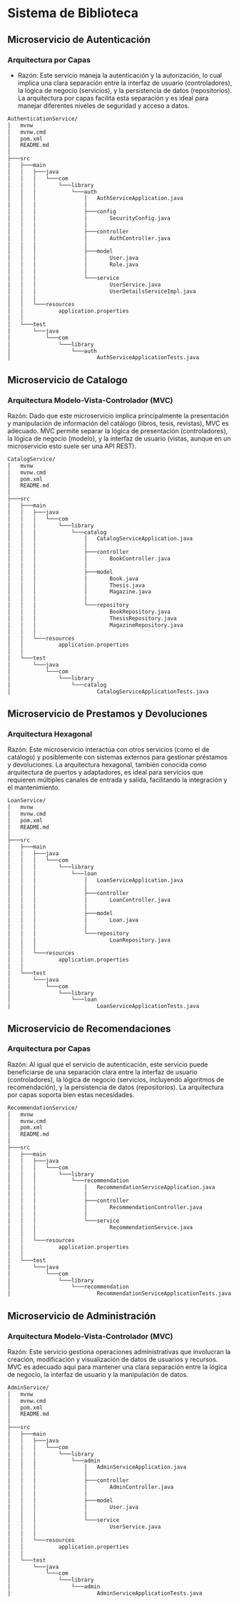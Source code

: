 # Sistema de Biblioteca
## Microservicio de Autenticación
### Arquitectura por Capas
- Razón: Este servicio maneja la autenticación y la autorización, lo cual implica una clara separación entre la interfaz de usuario (controladores), la lógica de negocio (servicios), y la persistencia de datos (repositorios). La arquitectura por capas facilita esta separación y es ideal para manejar diferentes niveles de seguridad y acceso a datos.
```bash
AuthenticationService/
│   mvnw
│   mvnw.cmd
│   pom.xml
│   README.md
│
├───src
│   ├───main
│   │   ├───java
│   │   │   └───com
│   │   │       └───library
│   │   │           └───auth
│   │   │               │   AuthServiceApplication.java
│   │   │               │
│   │   │               ├───config
│   │   │               │       SecurityConfig.java
│   │   │               │
│   │   │               ├───controller
│   │   │               │       AuthController.java
│   │   │               │
│   │   │               ├───model
│   │   │               │       User.java
│   │   │               │       Role.java
│   │   │               │
│   │   │               └───service
│   │   │                       UserService.java
│   │   │                       UserDetailsServiceImpl.java
│   │   │
│   │   └───resources
│   │           application.properties
│   │
│   └───test
│       └───java
│           └───com
│               └───library
│                   └───auth
│                           AuthServiceApplicationTests.java
```

## Microservicio de Catalogo
### Arquitectura Modelo-Vista-Controlador (MVC)
Razón: Dado que este microservicio implica principalmente la presentación y manipulación de información del catálogo (libros, tesis, revistas), MVC es adecuado. MVC permite separar la lógica de presentación (controladores), la lógica de negocio (modelo), y la interfaz de usuario (vistas, aunque en un microservicio esto suele ser una API REST).

```bash
CatalogService/
│   mvnw
│   mvnw.cmd
│   pom.xml
│   README.md
│
├───src
│   ├───main
│   │   ├───java
│   │   │   └───com
│   │   │       └───library
│   │   │           └───catalog
│   │   │               │   CatalogServiceApplication.java
│   │   │               │
│   │   │               ├───controller
│   │   │               │       BookController.java
│   │   │               │
│   │   │               ├───model
│   │   │               │       Book.java
│   │   │               │       Thesis.java
│   │   │               │       Magazine.java
│   │   │               │
│   │   │               └───repository
│   │   │                       BookRepository.java
│   │   │                       ThesisRepository.java
│   │   │                       MagazineRepository.java
│   │   │
│   │   └───resources
│   │           application.properties
│   │
│   └───test
│       └───java
│           └───com
│               └───library
│                   └───catalog
│                           CatalogServiceApplicationTests.java
```

## Microservicio de Prestamos y Devoluciones
### Arquitectura Hexagonal
Razón: Este microservicio interactúa con otros servicios (como el de catálogo) y posiblemente con sistemas externos para gestionar préstamos y devoluciones. La arquitectura hexagonal, también conocida como arquitectura de puertos y adaptadores, es ideal para servicios que requieren múltiples canales de entrada y salida, facilitando la integración y el mantenimiento.
```bash
LoanService/
│   mvnw
│   mvnw.cmd
│   pom.xml
│   README.md
│
├───src
│   ├───main
│   │   ├───java
│   │   │   └───com
│   │   │       └───library
│   │   │           └───loan
│   │   │               │   LoanServiceApplication.java
│   │   │               │
│   │   │               ├───controller
│   │   │               │       LoanController.java
│   │   │               │
│   │   │               ├───model
│   │   │               │       Loan.java
│   │   │               │
│   │   │               └───repository
│   │   │                       LoanRepository.java
│   │   │
│   │   └───resources
│   │           application.properties
│   │
│   └───test
│       └───java
│           └───com
│               └───library
│                   └───loan
│                           LoanServiceApplicationTests.java
```

## Microservicio de Recomendaciones
### Arquitectura por Capas
Razón: Al igual que el servicio de autenticación, este servicio puede beneficiarse de una separación clara entre la interfaz de usuario (controladores), la lógica de negocio (servicios, incluyendo algoritmos de recomendación), y la persistencia de datos (repositorios). La arquitectura por capas soporta bien estas necesidades.
```bash
RecommendationService/
│   mvnw
│   mvnw.cmd
│   pom.xml
│   README.md
│
├───src
│   ├───main
│   │   ├───java
│   │   │   └───com
│   │   │       └───library
│   │   │           └───recommendation
│   │   │               │   RecommendationServiceApplication.java
│   │   │               │
│   │   │               ├───controller
│   │   │               │       RecommendationController.java
│   │   │               │
│   │   │               └───service
│   │   │                       RecommendationService.java
│   │   │
│   │   └───resources
│   │           application.properties
│   │
│   └───test
│       └───java
│           └───com
│               └───library
│                   └───recommendation
│                           RecommendationServiceApplicationTests.java
```

## Microservicio de Administración
### Arquitectura Modelo-Vista-Controlador (MVC)
Razón: Este servicio gestiona operaciones administrativas que involucran la creación, modificación y visualización de datos de usuarios y recursos. MVC es adecuado aquí para mantener una clara separación entre la lógica de negocio, la interfaz de usuario y la manipulación de datos.

```bash
AdminService/
│   mvnw
│   mvnw.cmd
│   pom.xml
│   README.md
│
├───src
│   ├───main
│   │   ├───java
│   │   │   └───com
│   │   │       └───library
│   │   │           └───admin
│   │   │               │   AdminServiceApplication.java
│   │   │               │
│   │   │               ├───controller
│   │   │               │       AdminController.java
│   │   │               │
│   │   │               ├───model
│   │   │               │       User.java
│   │   │               │
│   │   │               └───service
│   │   │                       UserService.java
│   │   │
│   │   └───resources
│   │           application.properties
│   │
│   └───test
│       └───java
│           └───com
│               └───library
│                   └───admin
│                           AdminServiceApplicationTests.java
```